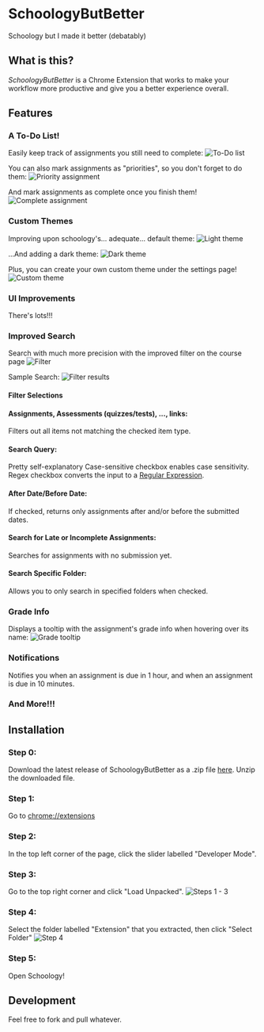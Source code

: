 # SchoologyButBetter
 Schoology but I made it better (debatably)

## What is this?
*SchoologyButBetter* is a Chrome Extension that works to make your workflow more
productive and give you a better experience overall.

## Features
### A To-Do List!
Easily keep track of assignments you still need to complete:
![To-Do list](https://github.com/No-Jons/SchoologyButBetter/blob/main/extension/img/readme/todo_list.png)

You can also mark assignments as "priorities", so you don't forget to do them:
![Priority assignment](https://github.com/No-Jons/SchoologyButBetter/blob/main/extension/img/readme/priority_marking.png)

And mark assignments as complete once you finish them!
![Complete assignment](https://github.com/No-Jons/SchoologyButBetter/blob/main/extension/img/readme/mark_complete.png)

### Custom Themes
Improving upon schoology's... adequate... default theme:
![Light theme](https://github.com/No-Jons/SchoologyButBetter/blob/main/extension/img/readme/light_theme.png)

...And adding a dark theme:
![Dark theme](https://github.com/No-Jons/SchoologyButBetter/blob/main/extension/img/readme/dark_mode.png)

Plus, you can create your own custom theme under the settings page!
![Custom theme](https://github.com/No-Jons/SchoologyButBetter/blob/main/extension/img/readme/custom_theme.gif)

### UI Improvements
There's lots!!!

### Improved Search
Search with much more precision with the improved filter on the course page
![Filter](https://github.com/No-Jons/SchoologyButBetter/blob/main/extension/img/readme/filter.png)

Sample Search:
![Filter results](https://github.com/No-Jons/SchoologyButBetter/blob/main/extension/img/readme/filter_results.png)

#### Filter Selections
#### Assignments, Assessments (quizzes/tests), ..., links:
Filters out all items not matching the checked item type.
#### Search Query:
Pretty self-explanatory
Case-sensitive checkbox enables case sensitivity.
Regex checkbox converts the input to a [Regular Expression](https://en.wikipedia.org/wiki/Regular_expression).
#### After Date/Before Date:
If checked, returns only assignments after and/or before the submitted dates.
#### Search for Late or Incomplete Assignments:
Searches for assignments with no submission yet.
#### Search Specific Folder:
Allows you to only search in specified folders when checked.

### Grade Info
Displays a tooltip with the assignment's grade info when hovering over its name:
![Grade tooltip](https://github.com/No-Jons/SchoologyButBetter/blob/main/extension/img/readme/grade_tooltip.png)

### Notifications
Notifies you when an assignment is due in 1 hour, and when an assignment is due in 10 minutes.

### And More!!!

## Installation
### Step 0:
Download the latest release of SchoologyButBetter as a .zip file [here](https://github.com/No-Jons/SchoologyButBetter/releases).
Unzip the downloaded file.

### Step 1:
Go to [chrome://extensions]()

### Step 2:
In the top left corner of the page, click the slider labelled "Developer Mode".

### Step 3:
Go to the top right corner and click "Load Unpacked".
![Steps 1 - 3](https://github.com/No-Jons/SchoologyButBetter/blob/main/extension/img/readme/setup_1.png)

### Step 4:
Select the folder labelled "Extension" that you extracted, then click "Select Folder"
![Step 4](https://github.com/No-Jons/SchoologyButBetter/blob/main/extension/img/readme/setup_2.png)

### Step 5:
Open Schoology!

## Development
Feel free to fork and pull whatever.
